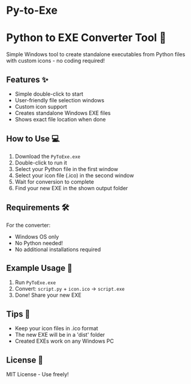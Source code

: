 # Py-to-Exe

# Python to EXE Converter Tool 🚀

Simple Windows tool to create standalone executables from Python files with custom icons - no coding required!

## Features ✨

- Simple double-click to start
- User-friendly file selection windows
- Custom icon support
- Creates standalone Windows EXE files
- Shows exact file location when done

## How to Use 💻

1. Download the `PyToExe.exe`
2. Double-click to run it
3. Select your Python file in the first window
4. Select your icon file (.ico) in the second window
5. Wait for conversion to complete
6. Find your new EXE in the shown output folder

## Requirements 🛠️

For the converter:
- Windows OS only
- No Python needed!
- No additional installations required

## Example Usage 📝

1. Run `PyToExe.exe`
2. Convert: `script.py` + `icon.ico` → `script.exe`
3. Done! Share your new EXE

## Tips 📌

- Keep your icon files in .ico format
- The new EXE will be in a 'dist' folder
- Created EXEs work on any Windows PC

## License 📄

MIT License - Use freely!
